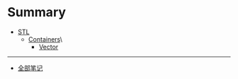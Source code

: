 # Summary

- [STL](./STL.md)
  - [Containers](./STL/Containers.md)\
    - [Vector](./STL/Containers/Vector.md)

--------------------

- [全部笔记](./note.html)
